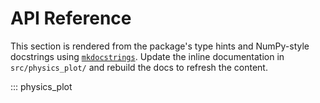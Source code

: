 # API Reference

This section is rendered from the package's type hints and NumPy-style docstrings using [`mkdocstrings`](https://mkdocstrings.github.io/). Update the inline documentation in `src/physics_plot/` and rebuild the docs to refresh the content.

::: physics_plot


